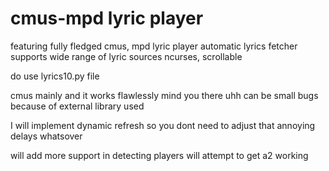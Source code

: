 # cmus-mpd lyric player
featuring fully fledged cmus, mpd lyric player
automatic lyrics fetcher
supports wide range of lyric sources
ncurses, scrollable

do use lyrics10.py file

cmus mainly and it works flawlessly mind you there uhh can be small bugs because of external library used

I will implement dynamic refresh so you dont need to adjust that annoying delays whatsover

will add more support in detecting players
will attempt to get a2 working
